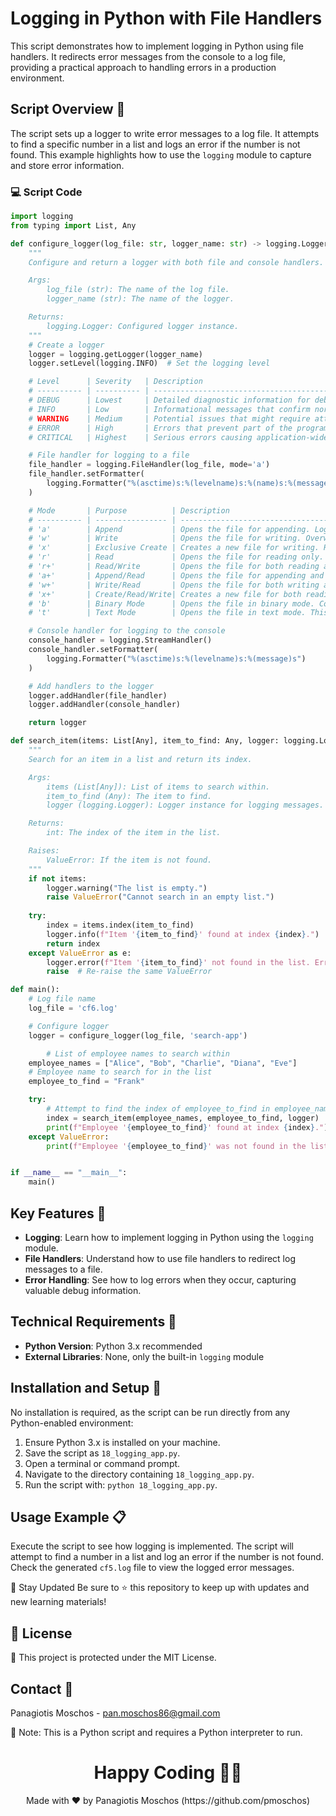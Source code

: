 # Logging in Python with File Handlers

This script demonstrates how to implement logging in Python using file handlers. It redirects error messages from the console to a log file, providing a practical approach to handling errors in a production environment.

## Script Overview 📘

The script sets up a logger to write error messages to a log file. It attempts to find a specific number in a list and logs an error if the number is not found. This example highlights how to use the `logging` module to capture and store error information.

### :computer: Script Code

```python
import logging
from typing import List, Any

def configure_logger(log_file: str, logger_name: str) -> logging.Logger:
    """
    Configure and return a logger with both file and console handlers.

    Args:
        log_file (str): The name of the log file.
        logger_name (str): The name of the logger.

    Returns:
        logging.Logger: Configured logger instance.
    """
    # Create a logger
    logger = logging.getLogger(logger_name)
    logger.setLevel(logging.INFO)  # Set the logging level

    # Level      | Severity   | Description
    # ---------- | ---------- | ----------------------------------------------------------
    # DEBUG      | Lowest     | Detailed diagnostic information for debugging.
    # INFO       | Low        | Informational messages that confirm normal operation.
    # WARNING    | Medium     | Potential issues that might require attention.
    # ERROR      | High       | Errors that prevent part of the program from functioning.
    # CRITICAL   | Highest    | Serious errors causing application-wide issues or crashes.

    # File handler for logging to a file
    file_handler = logging.FileHandler(log_file, mode='a')
    file_handler.setFormatter(
        logging.Formatter("%(asctime)s:%(levelname)s:%(name)s:%(message)s")
    )

    # Mode       | Purpose          | Description
    # ---------- | ---------------- | -----------------------------------------------------------------------------------------------------------------------------------------------------------------
    # 'a'        | Append           | Opens the file for appending. Logs are added at the end of the file without overwriting existing content. Creates the file if it doesn’t exist.
    # 'w'        | Write            | Opens the file for writing. Overwrites the file if it exists; creates a new file if it doesn’t.
    # 'x'        | Exclusive Create | Creates a new file for writing. Raises an error if the file already exists.
    # 'r'        | Read             | Opens the file for reading only. Raises an error if the file doesn’t exist.
    # 'r+'       | Read/Write       | Opens the file for both reading and writing. The file pointer is at the beginning. Raises an error if the file doesn’t exist.
    # 'a+'       | Append/Read      | Opens the file for appending and reading. The file pointer is at the end for writing, but you can read the content as well. Creates the file if it doesn’t exist.
    # 'w+'       | Write/Read       | Opens the file for both writing and reading. Overwrites the file if it exists; creates a new file if it doesn’t.
    # 'x+'       | Create/Read/Write| Creates a new file for both reading and writing. Raises an error if the file already exists.
    # 'b'        | Binary Mode      | Opens the file in binary mode. Commonly used with other modes like 'rb', 'wb', or 'ab' for binary read/write/append.
    # 't'        | Text Mode        | Opens the file in text mode. This is the default mode and often used implicitly.

    # Console handler for logging to the console
    console_handler = logging.StreamHandler()
    console_handler.setFormatter(
        logging.Formatter("%(asctime)s:%(levelname)s:%(message)s")
    )

    # Add handlers to the logger
    logger.addHandler(file_handler)
    logger.addHandler(console_handler)

    return logger

def search_item(items: List[Any], item_to_find: Any, logger: logging.Logger) -> int:
    """
    Search for an item in a list and return its index.

    Args:
        items (List[Any]): List of items to search within.
        item_to_find (Any): The item to find.
        logger (logging.Logger): Logger instance for logging messages.

    Returns:
        int: The index of the item in the list.

    Raises:
        ValueError: If the item is not found.
    """
    if not items:
        logger.warning("The list is empty.")
        raise ValueError("Cannot search in an empty list.")
    
    try:
        index = items.index(item_to_find)
        logger.info(f"Item '{item_to_find}' found at index {index}.")
        return index
    except ValueError as e:
        logger.error(f"Item '{item_to_find}' not found in the list. Error: {e}", exc_info=True)
        raise  # Re-raise the same ValueError

def main():
    # Log file name
    log_file = 'cf6.log'

    # Configure logger
    logger = configure_logger(log_file, 'search-app')

        # List of employee names to search within
    employee_names = ["Alice", "Bob", "Charlie", "Diana", "Eve"]
    # Employee name to search for in the list
    employee_to_find = "Frank"

    try:
        # Attempt to find the index of employee_to_find in employee_names
        index = search_item(employee_names, employee_to_find, logger)
        print(f"Employee '{employee_to_find}' found at index {index}.")
    except ValueError:
        print(f"Employee '{employee_to_find}' was not found in the list.")


if __name__ == "__main__":
    main()
```

## Key Features 🌟
- **Logging**: Learn how to implement logging in Python using the `logging` module.
- **File Handlers**: Understand how to use file handlers to redirect log messages to a file.
- **Error Handling**: See how to log errors when they occur, capturing valuable debug information.

## Technical Requirements 🔧
- **Python Version**: Python 3.x recommended
- **External Libraries**: None, only the built-in `logging` module

## Installation and Setup 🚀
No installation is required, as the script can be run directly from any Python-enabled environment:

1. Ensure Python 3.x is installed on your machine.
2. Save the script as `18_logging_app.py`.
3. Open a terminal or command prompt.
4. Navigate to the directory containing `18_logging_app.py`.
5. Run the script with: `python 18_logging_app.py`.

## Usage Example 📋
Execute the script to see how logging is implemented. The script will attempt to find a number in a list and log an error if the number is not found. Check the generated `cf5.log` file to view the logged error messages.

📢 Stay Updated
Be sure to ⭐ this repository to keep up with updates and new learning materials!

## 📄 License
🔐 This project is protected under the MIT License.

## Contact 📧
Panagiotis Moschos - pan.moschos86@gmail.com

🔗 Note: This is a Python script and requires a Python interpreter to run.

<h1 align="center">Happy Coding 👨‍💻</h1>
<p align="center">
  Made with ❤️ by Panagiotis Moschos (https://github.com/pmoschos)
</p>
